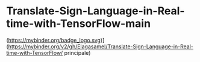 # Translate-Sign-Language-in-Real-time-with-TensorFlow-main


(https://mybinder.org/badge_logo.svg)](https://mybinder.org/v2/gh/Elagasamel/Translate-Sign-Language-in-Real-time-with-TensorFlow/ principale)


